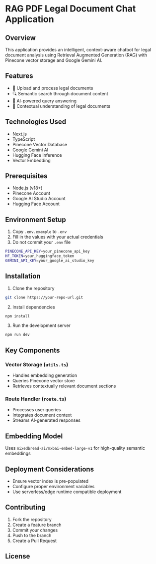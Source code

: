 # RAG PDF Legal Document Chat Application

## Overview

This application provides an intelligent, context-aware chatbot for legal document analysis using Retrieval Augmented Generation (RAG) with Pinecone vector storage and Google Gemini AI.

## Features

- 📄 Upload and process legal documents
- 🔍 Semantic search through document content
- 💬 AI-powered query answering
- 🧠 Contextual understanding of legal documents

## Technologies Used

- Next.js
- TypeScript
- Pinecone Vector Database
- Google Gemini AI
- Hugging Face Inference
- Vector Embedding

## Prerequisites

- Node.js (v18+)
- Pinecone Account
- Google AI Studio Account
- Hugging Face Account

## Environment Setup

1. Copy `.env.example` to `.env`
2. Fill in the values with your actual credentials
3. Do not commit your `.env` file

```bash
PINECONE_API_KEY=your_pinecone_api_key
HF_TOKEN=your_huggingface_token
GEMINI_API_KEY=your_google_ai_studio_key
```

## Installation

1. Clone the repository
```bash
git clone https://your-repo-url.git
```

2. Install dependencies
```bash
npm install
```

3. Run the development server
```bash
npm run dev
```

## Key Components

### Vector Storage (`utils.ts`)
- Handles embedding generation
- Queries Pinecone vector store
- Retrieves contextually relevant document sections

### Route Handler (`route.ts`)
- Processes user queries
- Integrates document context
- Streams AI-generated responses

## Embedding Model

Uses `mixedbread-ai/mxbai-embed-large-v1` for high-quality semantic embeddings

## Deployment Considerations

- Ensure vector index is pre-populated
- Configure proper environment variables
- Use serverless/edge runtime compatible deployment

## Contributing

1. Fork the repository
2. Create a feature branch
3. Commit your changes
4. Push to the branch
5. Create a Pull Request

## License
